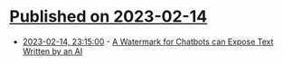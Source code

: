 # [Published on 2023-02-14](index.md)

* [2023-02-14, 23:15:00](https://soylentnews.org/article.pl?sid=23/02/14/0226223&from=rss) - [A Watermark for Chatbots can Expose Text Written by an AI](https://soylentnews.org/article.pl?sid=23/02/14/0226223&from=rss)
